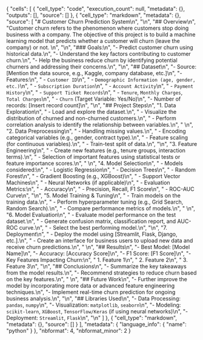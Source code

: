 {
 "cells": [
  {
   "cell_type": "code",
   "execution_count": null,
   "metadata": {},
   "outputs": [],
   "source": []
  },
  {
   "cell_type": "markdown",
   "metadata": {},
   "source": [
    "# Customer Churn Prediction System\n",
    "\n",
    "## Overview\n",
    "Customer churn refers to the phenomenon where customers stop doing business with a company. The objective of this project is to build a machine learning model that predicts whether a customer will churn (leave the company) or not. \n",
    "\n",
    "### Goals:\n",
    "- Predict customer churn using historical data.\n",
    "- Understand the key factors contributing to customer churn.\n",
    "- Help the business reduce churn by identifying potential churners and addressing their concerns.\n",
    "\n",
    "## Dataset\n",
    "- Source: [Mention the data source, e.g., Kaggle, company database, etc.]\n",
    "- Features:\n",
    "    - `Customer ID`\n",
    "    - `Demographic Information (age, gender, etc.)`\n",
    "    - `Subscription Duration`\n",
    "    - `Account Activity`\n",
    "    - `Payment History`\n",
    "    - `Support Ticket Records`\n",
    "    - `Tenure`, `Monthly Charges`, `Total Charges`\n",
    "    - `Churn` (Target Variable: Yes/No)\n",
    "- Number of records: [Insert record count]\n",
    "\n",
    "## Project Steps\n",
    "1. Data Exploration\n",
    "    - Load and explore the dataset.\n",
    "    - Visualize the distribution of churned and non-churned customers.\n",
    "    - Perform correlation analysis to identify the relationship between variables.\n",
    "  \n",
    "2. Data Preprocessing\n",
    "    - Handling missing values.\n",
    "    - Encoding categorical variables (e.g., gender, contract type).\n",
    "    - Feature scaling (for continuous variables).\n",
    "    - Train-test split of data.\n",
    "\n",
    "3. Feature Engineering\n",
    "    - Create new features (e.g., tenure groups, interaction terms).\n",
    "    - Selection of important features using statistical tests or feature importance scores.\n",
    "  \n",
    "4. Model Selection\n",
    "    - Models considered:\n",
    "        - Logistic Regression\n",
    "        - Decision Trees\n",
    "        - Random Forest\n",
    "        - Gradient Boosting (e.g., XGBoost)\n",
    "        - Support Vector Machines\n",
    "        - Neural Networks (if applicable)\n",
    "    - Evaluation Metrics:\n",
    "        - Accuracy\n",
    "        - Precision, Recall, F1 Score\n",
    "        - ROC-AUC Curve\n",
    "\n",
    "5. Model Training & Tuning\n",
    "    - Train models on the training data.\n",
    "    - Perform hyperparameter tuning (e.g., Grid Search, Random Search).\n",
    "    - Compare performance metrics of models.\n",
    "  \n",
    "6. Model Evaluation\n",
    "    - Evaluate model performance on the test dataset.\n",
    "    - Generate confusion matrix, classification report, and AUC-ROC curve.\n",
    "    - Select the best performing model.\n",
    "\n",
    "7. Deployment\n",
    "    - Deploy the model using [Streamlit, Flask, Django, etc.].\n",
    "    - Create an interface for business users to upload new data and receive churn predictions.\n",
    "  \n",
    "## Results\n",
    "- Best Model: [Model Name]\n",
    "- Accuracy: [Accuracy Score]\n",
    "- F1 Score: [F1 Score]\n",
    "- Key Features Impacting Churn:\n",
    "  1. Feature 1\n",
    "  2. Feature 2\n",
    "  3. Feature 3\n",
    "\n",
    "## Conclusions\n",
    "- Summarize the key takeaways from the model results.\n",
    "- Recommend strategies to reduce churn based on the key features.\n",
    "  \n",
    "## Future Work\n",
    "- Further improve the model by incorporating more data or advanced feature engineering techniques.\n",
    "- Implement real-time churn prediction for ongoing business analysis.\n",
    "\n",
    "## Libraries Used\n",
    "- Data Processing: `pandas`, `numpy`\n",
    "- Visualization: `matplotlib`, `seaborn`\n",
    "- Modeling: `scikit-learn`, `XGBoost`, `TensorFlow/Keras` (if using neural networks)\n",
    "- Deployment: `Streamlit`, `Flask`\n",
    "\n"
   ]
  },
  {
   "cell_type": "markdown",
   "metadata": {},
   "source": []
  }
 ],
 "metadata": {
  "language_info": {
   "name": "python"
  }
 },
 "nbformat": 4,
 "nbformat_minor": 2
}
